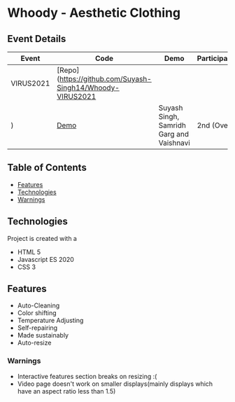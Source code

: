 # Whoody - Aesthetic Clothing

## Event Details

| Event | Code | Demo | Participants/Authors | Result |
| --- | --- | --- | --- | -- |
| VIRUS2021  | [Repo](https://github.com/Suyash-Singh14/Whoody-VIRUS2021
) | [Demo](https://suyash-singh14.github.io/Whoody-VIRUS2021/) | Suyash Singh, Samridh Garg and Vaishnavi | 2nd (Overall 1st) |

##  Table of Contents  
*  [Features ](#features)     
*  [Technologies](#technologies)     
*  [Warnings](#warnings)     



##  Technologies
Project is created with  a
*  HTML 5  
*  Javascript ES 2020  
*  CSS 3 
    
##  Features
*   Auto-Cleaning  
*  Color shifting  
*   Temperature Adjusting   
*  Self-repairing   
*  Made sustainably   
*  Auto-resize   

### Warnings
* Interactive features section breaks on resizing :(
* Video page doesn't work on smaller displays(mainly displays which have an aspect ratio less than 1.5)
